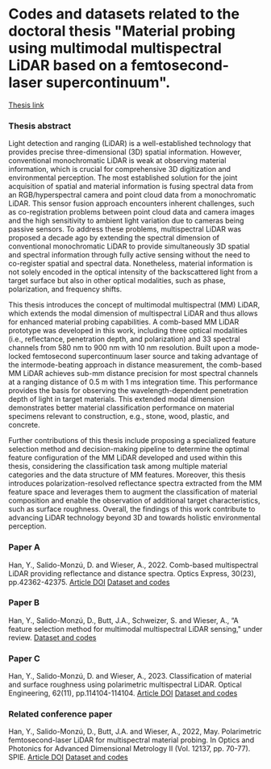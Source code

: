 # Codes and datasets related to the doctoral thesis **"Material probing using multimodal multispectral LiDAR based on a femtosecond-laser supercontinuum"**. 
[Thesis link](https://www.research-collection.ethz.ch/handle/20.500.11850/666007)

### Thesis abstract
Light detection and ranging (LiDAR) is a well-established technology that provides precise three-dimensional (3D) spatial information. However, conventional monochromatic LiDAR is weak at observing material information, which is crucial for comprehensive 3D digitization and environmental perception. The most established solution for the joint acquisition of spatial and material information is fusing spectral data from an RGB/hyperspectral camera and point cloud data from a monochromatic LiDAR. This sensor fusion approach encounters inherent challenges, such as co-registration problems between point cloud data and camera images and the high sensitivity to ambient light variation due to cameras being passive sensors. To address these problems, multispectral LiDAR was proposed a decade ago by extending the spectral dimension of conventional monochromatic LiDAR to provide simultaneously 3D spatial and spectral information through fully active sensing without the need to co-register spatial and spectral data. Nonetheless, material information is not solely encoded in the optical intensity of the backscattered light from a target surface but also in other optical modalities, such as phase, polarization, and frequency shifts.

This thesis introduces the concept of multimodal multispectral (MM) LiDAR, which extends the modal dimension of multispectral LiDAR and thus allows for enhanced material probing capabilities. A comb-based MM LiDAR prototype was developed in this work, including three optical modalities (i.e., reflectance, penetration depth, and polarization) and 33 spectral channels from 580 nm to 900 nm with 10 nm resolution. Built upon a mode-locked femtosecond supercontinuum laser source and taking advantage of the intermode-beating approach in distance measurement, the comb-based MM LiDAR achieves sub-mm distance precision for most spectral channels at a ranging distance of 0.5 m with 1 ms integration time. This performance provides the basis for observing the wavelength-dependent penetration depth of light in target materials. This extended modal dimension demonstrates better material classification performance on material specimens relevant to construction, e.g., stone, wood, plastic, and concrete.

Further contributions of this thesis include proposing a specialized feature selection method and decision-making pipeline to determine the optimal feature configuration of the MM LiDAR developed and used within this thesis, considering the classification task among multiple material categories and the data structure of MM features. Moreover, this thesis introduces polarization-resolved reflectance spectra extracted from the MM feature space and leverages them to augment the classification of material composition and enable the observation of additional target characteristics, such as surface roughness. Overall, the findings of this work contribute to advancing LiDAR technology beyond 3D and towards holistic environmental perception.

### Paper A
Han, Y., Salido-Monzú, D. and Wieser, A., 2022. Comb-based multispectral LiDAR providing reflectance and distance spectra. Optics Express, 30(23), pp.42362-42375.
[Article DOI](https://doi.org/10.1364/OE.473466)   [Dataset and codes](http://hdl.handle.net/20.500.11850/627737)

### Paper B
Han, Y., Salido-Monzú, D., Butt, J.A., Schweizer, S. and Wieser, A., “A feature selection method for multimodal multispectral LiDAR sensing," under review.
[Dataset and codes](https://github.com/yuhan-yhyh/Dataset_Code_MGSVM-FS-MM-LiDAR.git)

### Paper C
Han, Y., Salido-Monzú, D. and Wieser, A., 2023. Classification of material and surface roughness using polarimetric multispectral LiDAR. Optical Engineering, 62(11), pp.114104-114104.
[Article DOI](https://doi.org/10.1117/1.OE.62.11.114104)   [Dataset and codes](https://github.com/yuhan-yhyh/Dataset_Code_PML.git)
### Related conference paper
Han, Y., Salido-Monzú, D., Butt, J.A. and Wieser, A., 2022, May. Polarimetric femtosecond-laser LiDAR for multispectral material probing. In Optics and Photonics for Advanced Dimensional Metrology II (Vol. 12137, pp. 70-77). SPIE. [Article DOI](https://doi.org/10.1117/12.2624458)   [Dataset and codes](http://hdl.handle.net/20.500.11850/553220)
